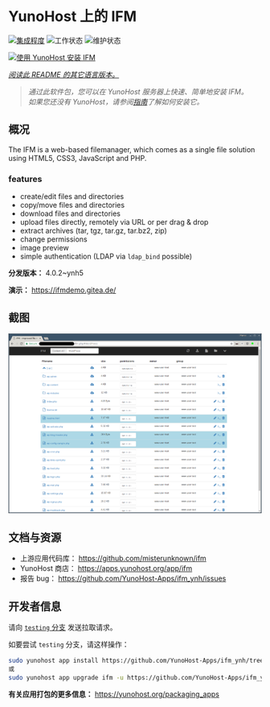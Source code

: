 <!--
注意：此 README 由 <https://github.com/YunoHost/apps/tree/master/tools/readme_generator> 自动生成
请勿手动编辑。
-->

# YunoHost 上的 IFM

[![集成程度](https://dash.yunohost.org/integration/ifm.svg)](https://ci-apps.yunohost.org/ci/apps/ifm/) ![工作状态](https://ci-apps.yunohost.org/ci/badges/ifm.status.svg) ![维护状态](https://ci-apps.yunohost.org/ci/badges/ifm.maintain.svg)

[![使用 YunoHost 安装 IFM](https://install-app.yunohost.org/install-with-yunohost.svg)](https://install-app.yunohost.org/?app=ifm)

*[阅读此 README 的其它语言版本。](./ALL_README.md)*

> *通过此软件包，您可以在 YunoHost 服务器上快速、简单地安装 IFM。*  
> *如果您还没有 YunoHost，请参阅[指南](https://yunohost.org/install)了解如何安装它。*

## 概况

The IFM is a web-based filemanager, which comes as a single file solution using HTML5, CSS3, JavaScript and PHP. 

### features

- create/edit files and directories
- copy/move files and directories
- download files and directories
- upload files directly, remotely via URL or per drag & drop
- extract archives (tar, tgz, tar.gz, tar.bz2, zip)
- change permissions
- image preview
- simple authentication (LDAP via `ldap_bind` possible)


**分发版本：** 4.0.2~ynh5

**演示：** <https://ifmdemo.gitea.de/>

## 截图

![IFM 的截图](./doc/screenshots/ifm_screenshot.png)

## 文档与资源

- 上游应用代码库： <https://github.com/misterunknown/ifm>
- YunoHost 商店： <https://apps.yunohost.org/app/ifm>
- 报告 bug： <https://github.com/YunoHost-Apps/ifm_ynh/issues>

## 开发者信息

请向 [`testing` 分支](https://github.com/YunoHost-Apps/ifm_ynh/tree/testing) 发送拉取请求。

如要尝试 `testing` 分支，请这样操作：

```bash
sudo yunohost app install https://github.com/YunoHost-Apps/ifm_ynh/tree/testing --debug
或
sudo yunohost app upgrade ifm -u https://github.com/YunoHost-Apps/ifm_ynh/tree/testing --debug
```

**有关应用打包的更多信息：** <https://yunohost.org/packaging_apps>
